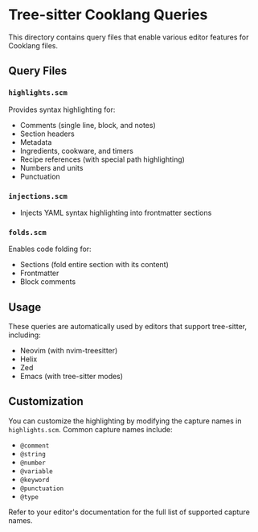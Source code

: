 # Tree-sitter Cooklang Queries

This directory contains query files that enable various editor features for Cooklang files.

## Query Files

### `highlights.scm`
Provides syntax highlighting for:
- Comments (single line, block, and notes)
- Section headers
- Metadata
- Ingredients, cookware, and timers
- Recipe references (with special path highlighting)
- Numbers and units
- Punctuation

### `injections.scm`
- Injects YAML syntax highlighting into frontmatter sections

### `folds.scm`
Enables code folding for:
- Sections (fold entire section with its content)
- Frontmatter
- Block comments

## Usage

These queries are automatically used by editors that support tree-sitter, including:
- Neovim (with nvim-treesitter)
- Helix
- Zed
- Emacs (with tree-sitter modes)

## Customization

You can customize the highlighting by modifying the capture names in `highlights.scm`. 
Common capture names include:
- `@comment`
- `@string`
- `@number`
- `@variable`
- `@keyword`
- `@punctuation`
- `@type`

Refer to your editor's documentation for the full list of supported capture names.
